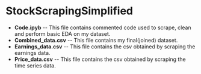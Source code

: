 # StockScrapingSimplified
* **Code.ipyb** -- This file contains commented code used to scrape, clean and perform basic EDA on my dataset.
* **Combined_data.csv** -- This file contains my final(joined) dataset.
* **Earnings_data.csv** -- This file contains the csv obtained by scraping the earnings data.
* **Price_data.csv** -- This file contains the csv obtained by scraping the time series data.